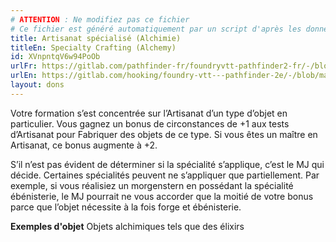```yaml
---
# ATTENTION : Ne modifiez pas ce fichier
# Ce fichier est généré automatiquement par un script d'après les données du module Foundry VTT officiel et de sa traduction
title: Artisanat spécialisé (Alchimie)
titleEn: Specialty Crafting (Alchemy)
id: XVnpntqV6w94PoOb
urlFr: https://gitlab.com/pathfinder-fr/foundryvtt-pathfinder2-fr/-/blob/master/data/feats/XVnpntqV6w94PoOb.htm
urlEn: https://gitlab.com/hooking/foundry-vtt---pathfinder-2e/-/blob/master/packs/data/feats.db/specialty-crafting-alchemy.json
layout: dons
---
```

Votre formation s’est concentrée sur l’Artisanat d’un type d’objet en particulier. Vous gagnez un bonus de circonstances de +1 aux tests d’Artisanat pour Fabriquer des objets de ce type. Si vous êtes un maître en Artisanat, ce bonus augmente à +2.

S’il n’est pas évident de déterminer si la spécialité s’applique, c’est le MJ qui décide. Certaines spécialités peuvent ne s’appliquer que partiellement. Par exemple, si vous réalisiez un morgenstern en possédant la spécialité ébénisterie, le MJ pourrait ne vous accorder que la moitié de votre bonus parce que l’objet nécessite à la fois forge et ébénisterie.

**Exemples d'objet** Objets alchimiques tels que des élixirs
